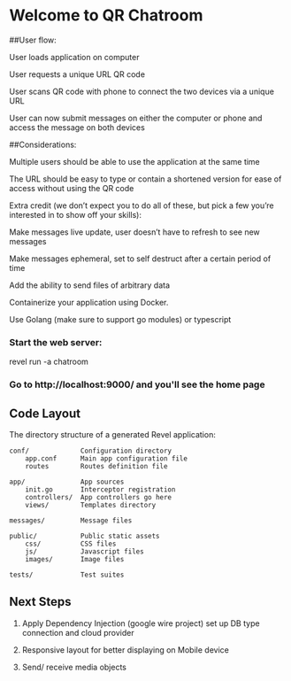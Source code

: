 # Welcome to QR Chatroom

##User flow:


User loads application on computer



User requests a unique URL QR code



User scans QR code with phone to connect
the two devices via a unique URL



User can now submit messages on either the
computer or phone and access the message on both devices



##Considerations:


Multiple users should be able to use the
application at the same time



The URL should be easy to type or contain
a shortened version for ease of access without using the QR code



Extra credit
(we don’t expect you to do all of these, but pick a few you’re interested in to show off your skills):


Make messages live update, user doesn’t have
to refresh to see new messages



Make messages ephemeral, set to self destruct
after a certain period of time



Add the ability to send files of arbitrary
data



Containerize your application using Docker.



Use Golang (make sure to support go modules)
or typescript

### Start the web server:

   revel run -a chatroom

### Go to http://localhost:9000/ and you'll see the home page



## Code Layout

The directory structure of a generated Revel application:

    conf/             Configuration directory
        app.conf      Main app configuration file
        routes        Routes definition file

    app/              App sources
        init.go       Interceptor registration
        controllers/  App controllers go here
        views/        Templates directory

    messages/         Message files

    public/           Public static assets
        css/          CSS files
        js/           Javascript files
        images/       Image files

    tests/            Test suites


## Next Steps
1. Apply Dependency Injection (google wire project) set up DB type connection and cloud provider

2. Responsive layout for better displaying on Mobile device

3. Send/ receive media objects

##
